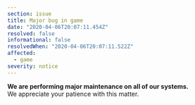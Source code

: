 ```yaml
---
section: issue
title: Major bug in game
date: "2020-04-06T20:07:11.454Z"
resolved: false
informational: false
resolvedWhen: "2020-04-06T20:07:11.522Z"
affected:
  - game
severity: notice
---
```

**We are performing major maintenance on all of our systems.**\
We appreciate your patience with this matter.